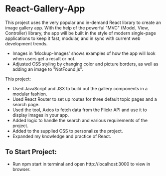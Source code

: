 # React-Gallery-App

This project uses the very popular and in-demand React library to create an image gallery app. With the help of the powerful "MVC" (Model, View, Controller) library, the app will be built in the style of modern single-page applications to keep it fast, modular, and in sync with current web development trends.
* Images in 'Mockup-Images' shows examples of how the app will look when users get a result or not. 
* Adjusted CSS styling by changing color and picture borders, as well as adding an image to "NotFound.js".

This project:

* Used JavaScript and JSX to build out the gallery components in a modular fashion.
* Used React Router to set up routes for three default topic pages and a search page.
* Used the tool, Axios to fetch data from the Flickr API and use it to display images in your app.
* Added logic to handle the search and various requirements of the project.
* Added to the supplied CSS to personalize the project.
* Expanded my knowledge and practice of React.

## To Start Project:
* Run npm start in terminal and open http://localhost:3000 to view in browser.